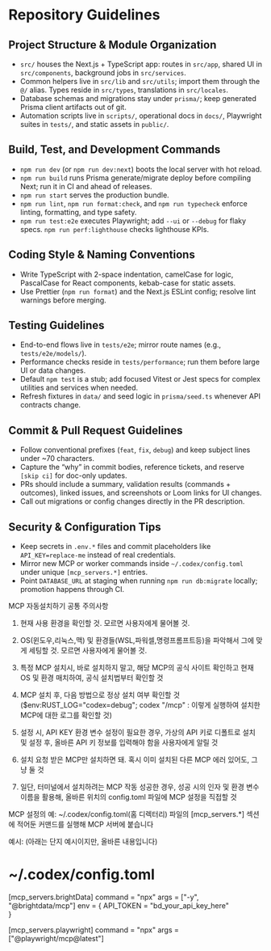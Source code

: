 # Repository Guidelines

## Project Structure & Module Organization
- `src/` houses the Next.js + TypeScript app: routes in `src/app`, shared UI in `src/components`, background jobs in `src/services`.
- Common helpers live in `src/lib` and `src/utils`; import them through the `@/` alias. Types reside in `src/types`, translations in `src/locales`.
- Database schemas and migrations stay under `prisma/`; keep generated Prisma client artifacts out of git.
- Automation scripts live in `scripts/`, operational docs in `docs/`, Playwright suites in `tests/`, and static assets in `public/`.

## Build, Test, and Development Commands
- `npm run dev` (or `npm run dev:next`) boots the local server with hot reload.
- `npm run build` runs Prisma generate/migrate deploy before compiling Next; run it in CI and ahead of releases.
- `npm run start` serves the production bundle.
- `npm run lint`, `npm run format:check`, and `npm run typecheck` enforce linting, formatting, and type safety.
- `npm run test:e2e` executes Playwright; add `--ui` or `--debug` for flaky specs. `npm run perf:lighthouse` checks lighthouse KPIs.

## Coding Style & Naming Conventions
- Write TypeScript with 2-space indentation, camelCase for logic, PascalCase for React components, kebab-case for static assets.
- Use Prettier (`npm run format`) and the Next.js ESLint config; resolve lint warnings before merging.

## Testing Guidelines
- End-to-end flows live in `tests/e2e`; mirror route names (e.g., `tests/e2e/models/`).
- Performance checks reside in `tests/performance`; run them before large UI or data changes.
- Default `npm test` is a stub; add focused Vitest or Jest specs for complex utilities and services when needed.
- Refresh fixtures in `data/` and seed logic in `prisma/seed.ts` whenever API contracts change.

## Commit & Pull Request Guidelines
- Follow conventional prefixes (`feat`, `fix`, `debug`) and keep subject lines under ~70 characters.
- Capture the “why” in commit bodies, reference tickets, and reserve `[skip ci]` for doc-only updates.
- PRs should include a summary, validation results (commands + outcomes), linked issues, and screenshots or Loom links for UI changes.
- Call out migrations or config changes directly in the PR description.

## Security & Configuration Tips
- Keep secrets in `.env.*` files and commit placeholders like `API_KEY=replace-me` instead of real credentials.
- Mirror new MCP or worker commands inside `~/.codex/config.toml` under unique `[mcp_servers.*]` entries.
- Point `DATABASE_URL` at staging when running `npm run db:migrate` locally; promotion happens through CI.

MCP 자동설치하기
공통 주의사항 
1. 현재 사용 환경을 확인할 것. 모르면 사용자에게 물어볼 것. 
2. OS(윈도우,리눅스,맥) 및 환경들(WSL,파워셀,명령프롬프트등)을 파악해서 그에 맞게 세팅할 것. 모르면 사용자에게 물어볼 것. 
4. 특정 MCP 설치시, 바로 설치하지 말고, 해당 MCP의 공식 사이트 확인하고 현재 OS 및 환경 매치하여, 공식 설치법부터 확인할 것 
5. MCP 설치 후, 다음 방법으로 정상 설치 여부 확인할 것
   ($env:RUST_LOG="codex=debug"; codex "/mcp"  :  이렇게 실행하여 설치한 MCP에 대한 로그를 확인할 것)

6. 설정 시, API KEY 환경 변수 설정이 필요한 경우, 가상의 API 키로 디폴트로 설치 및 설정 후, 올바른 API 키 정보를 입력해야 함을 사용자에게 알릴 것 
7. 설치 요청 받은 MCP만 설치하면 돼. 혹시 이미 설치된 다른 MCP 에러 있어도, 그냥 둘 것 
8. 일단, 터미널에서 설치하려는 MCP 작동 성공한 경우, 성공 시의 인자 및 환경 변수 이름을 활용해, 올바른 위치의 config.toml 파일에 MCP 설정을 직접할 것 


MCP 설정의 예:
~/.codex/config.toml(홈 디렉터리) 파일의 [mcp_servers.*] 섹션에 적어둔 커맨드를 실행해 MCP 서버에 붙습니다


예시: (아래는 단지 예시이지만, 올바른 내용입니다)
# ~/.codex/config.toml

[mcp_servers.brightData]
command = "npx"
args    = ["-y", "@brightdata/mcp"]
env     = { 
  API_TOKEN = "bd_your_api_key_here"  
}

[mcp_servers.playwright]
command = "npx"
args    = ["@playwright/mcp@latest"]